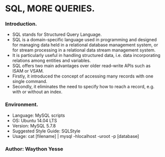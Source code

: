 # SQL, MORE QUERIES.

### Introduction.

* SQL stands for Structured Query Language.
* SQL is a domain-specific language used in programming and designed for managing data held in a relational database management system, or for stream processing in a relational data stream management system.
* It is particularly useful in handling structured data, i.e. data incorporating relations among entities and variables. 
* SQL offers two main advantages over older read–write APIs such as ISAM or VSAM. 
* Firstly, it introduced the concept of accessing many records with one single command. 
* Secondly, it eliminates the need to specify how to reach a record, e.g. with or without an index.

### Environment.

* Language: MySQL scripts
* OS: Ubuntu 14.04 LTS
* Version: MySQL 5.7.8
* Suggested Style Guide: SQLStyle
* Usage: cat [filename] | mysql -hlocalhost -uroot -p [database]

### Author: Waython Yesse
